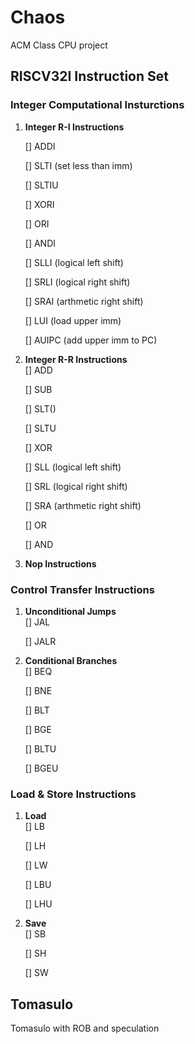 # Chaos
ACM Class CPU project


## RISCV32I Instruction Set 

### Integer Computational Insturctions
1. **Integer R-I Instructions**   

    [] ADDI  

    [] SLTI	(set less than imm)  

    [] SLTIU  

    [] XORI  

    [] ORI  

    [] ANDI  

    [] SLLI	(logical left shift)  

    [] SRLI	(logical right shift)  

    [] SRAI	(arthmetic right shift)  

    [] LUI	(load upper imm)  

    [] AUIPC	(add upper imm to PC)

2. **Integer R-R Instructions**  
    [] ADD  

    [] SUB  

    [] SLT()  

    [] SLTU  

    [] XOR  

    [] SLL	(logical left shift)  

    [] SRL      (logical right shift)  

    [] SRA	(arthmetic right shift)  

    [] OR  

    [] AND

3. **Nop Instructions**

### Control Transfer Instructions
1. **Unconditional Jumps**  
    	[] JAL  

  	[] JALR  

2. **Conditional Branches**  
	[] BEQ  
	
	[] BNE  
	
	[] BLT  
	
	[] BGE  
	
	[] BLTU  
	
	[] BGEU  
	

### Load & Store Instructions
1. **Load**  
	[] LB  
	
	[] LH  
	
	[] LW  
	
	[] LBU  
	
	[] LHU  
	
2. **Save**  
	[] SB  
	
	[] SH  

	[] SW  

## Tomasulo
Tomasulo with ROB and speculation
